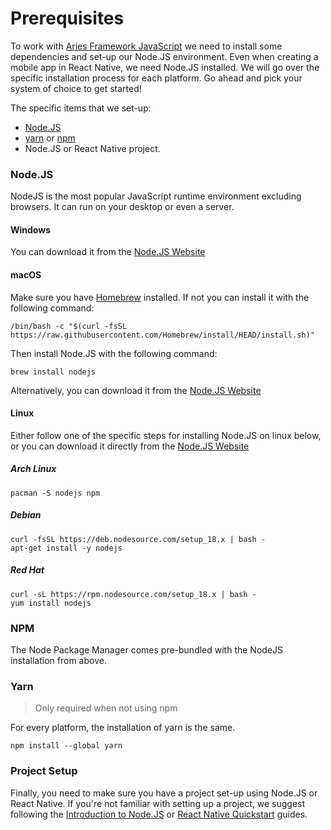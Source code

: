 # Prerequisites

To work with [Aries Framework JavaScript](https://github.com/hyperledger/aries-framework-javascript) we need to install some dependencies and set-up our Node.JS environment. Even when creating a mobile app in React Native, we need Node.JS installed. We will go over the specific installation process for each platform. Go ahead and pick your system of choice to get started!

The specific items that we set-up:

- [Node.JS](https://nodejs.org)
- [yarn](https://classic.yarnpkg.com/lang/en/docs/install) or [npm](https://www.npmjs.com/)
- Node.JS or React Native project.

### Node.JS

NodeJS is the most popular JavaScript runtime environment excluding browsers. It can run on your desktop or even a server.

<!--tabs-->

#### Windows

You can download it from the [Node.JS Website](https://nodejs.org/en/download/)

#### macOS

Make sure you have [Homebrew](https://brew.sh/) installed. If not you can install it with the following command:

```console
/bin/bash -c "$(curl -fsSL https://raw.githubusercontent.com/Homebrew/install/HEAD/install.sh)"
```

Then install Node.JS with the following command:

```console
brew install nodejs
```

Alternatively, you can download it from the [Node.JS Website](https://nodejs.org/en/download/)

#### Linux

Either follow one of the specific steps for installing Node.JS on linux below, or you can download it directly from the [Node.JS Website](https://nodejs.org/en/download/)

##### Arch Linux

```
pacman -S nodejs npm
```

##### Debian

```
curl -fsSL https://deb.nodesource.com/setup_18.x | bash -
apt-get install -y nodejs
```

##### Red Hat

```
curl -sL https://rpm.nodesource.com/setup_18.x | bash -
yum install nodejs
```

<!--/tabs-->

### NPM

The Node Package Manager comes pre-bundled with the NodeJS installation from above.

### Yarn

> Only required when not using npm

For every platform, the installation of yarn is the same.

```console
npm install --global yarn
```

### Project Setup

Finally, you need to make sure you have a project set-up using Node.JS or React Native. If you're not familiar with setting up a project, we suggest following the [Introduction to Node.JS](https://nodejs.dev/en/learn/) or [React Native Quickstart](https://reactnative.dev/docs/environment-setup) guides.
